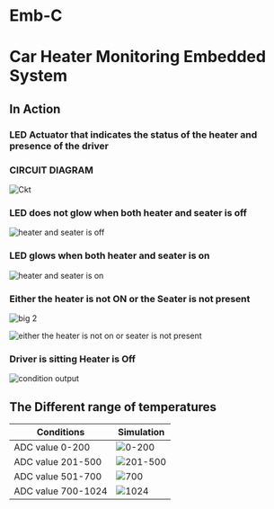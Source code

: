 # Emb-C

# Car Heater Monitoring Embedded System

## In Action

### LED Actuator that indicates the status of the heater and presence of the driver

### CIRCUIT DIAGRAM

![Ckt](https://user-images.githubusercontent.com/86143586/127280252-4c61e273-39f5-4e26-b587-3658dc9257cd.JPG)

### LED does not glow when both heater and seater is off

![heater and seater is off](https://user-images.githubusercontent.com/86143586/127280411-f7c368e0-3d4b-4cc2-a36a-61b3e3a72d80.JPG)

### LED glows when both heater and seater is on

![heater and seater is on](https://user-images.githubusercontent.com/86143586/127280424-09aee73e-b0ae-4ee7-99c4-d809cb590f0b.JPG)

### Either the heater is not ON or the Seater is not present

![big 2](https://user-images.githubusercontent.com/86143586/127280774-a90f1462-9518-4d51-984d-612e7698a096.JPG)

![either the heater is not on or seater is not present](https://user-images.githubusercontent.com/86143586/127280782-182cd0c7-157f-4548-9c55-fecc8c7a739b.JPG)

### Driver is sitting Heater is Off

![condition output](https://user-images.githubusercontent.com/86143586/127442485-0ae1010e-9cbd-4c4a-b019-c92385afb819.JPG)

## The Different range of temperatures 
|Conditions| Simulation |
|----------|------------|
|ADC value 0-200|![0-200](https://user-images.githubusercontent.com/86143586/127443665-59fcea33-53e5-4c3f-a4f7-17af71338ff3.JPG)|
|ADC value 201-500|![201-500](https://user-images.githubusercontent.com/86143586/127443671-5692e4e3-2e09-4e5b-a603-e7788952579b.JPG)|
|ADC value 501-700|![700](https://user-images.githubusercontent.com/86143586/127443673-10d8a886-b882-40b9-b2b1-9b367fbf3f40.JPG)|
|ADC value 700-1024|![1024](https://user-images.githubusercontent.com/86143586/127443677-22e6954d-7beb-409c-8b14-22c1a509185a.JPG)|